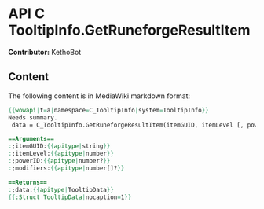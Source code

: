 # API C TooltipInfo.GetRuneforgeResultItem

**Contributor:** KethoBot

## Content

The following content is in MediaWiki markdown format:

```mediawiki
{{wowapi|t=a|namespace=C_TooltipInfo|system=TooltipInfo}}
Needs summary.
 data = C_TooltipInfo.GetRuneforgeResultItem(itemGUID, itemLevel [, powerID, modifiers])

==Arguments==
:;itemGUID:{{apitype|string}}
:;itemLevel:{{apitype|number}}
:;powerID:{{apitype|number?}}
:;modifiers:{{apitype|number[]?}}

==Returns==
:;data:{{apitype|TooltipData}}
{{:Struct TooltipData|nocaption=1}}
```